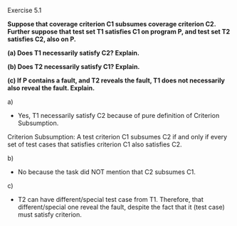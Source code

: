 Exercise 5.1

**Suppose that coverage criterion C1 subsumes coverage criterion C2. Further suppose that test set T1 satisfies C1 on program P, and test set T2 satisfies C2, also on P.**<br>

**(a) Does T1 necessarily satisfy C2? Explain.**<br>


**(b) Does T2 necessarily satisfy C1? Explain.**<br>


**(c) If P contains a fault, and T2 reveals the fault, T1 does not necessarily also reveal the fault. Explain.**<br>


a)
- Yes, T1 necessarily satisfy C2 because of pure definition of Criterion Subsumption.

Criterion Subsumption: A test criterion C1 subsumes C2 if and only if every set of test cases that satisfies criterion C1 also satisfies C2.

b)
- No because the task did NOT mention that C2 subsumes C1.

c)
- T2 can have different/special test case from T1. Therefore, that different/special one reveal the fault, despite the fact that it (test case) must satisfy criterion.
